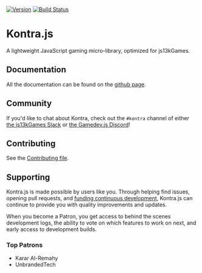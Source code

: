[![Version](https://badge.fury.io/js/kontra.svg)](https://badge.fury.io/js/kontra)
[![Build Status](https://github.com/straker/kontra/actions/workflows/tests.yml/badge.svg)](https://github.com/straker/kontra/actions)

# Kontra.js

A lightweight JavaScript gaming micro-library, optimized for js13kGames.

## Documentation

All the documentation can be found on the [github page](https://straker.github.io/kontra/).

## Community

If you'd like to chat about Kontra, check out the `#kontra` channel of either [the js13kGames Slack](https://slack.js13kgames.com/) or [the Gamedev.js Discord](https://discord.gg/URWvCwv)!

## Contributing

See the [Contributing file](CONTRIBUTING.md).

## Supporting

Kontra.js is made possible by users like you. Through helping find issues, opening pull requests, and [funding continuous development](https://www.patreon.com/straker), Kontra.js can continue to provide you with quality improvements and updates.

When you become a Patron, you get access to behind the scenes development logs, the ability to vote on which features to work on next, and early access to development builds. 

### Top Patrons

- Karar Al-Remahy
- UnbrandedTech
